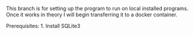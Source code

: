 This branch is for setting up the program to run on local installed programs. Once it works in theory I will begin transferring it to a docker container.

Prerequisites:
    1. Install SQLite3